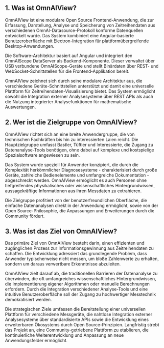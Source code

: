 ## 1. Was ist OmnAIView?

OmnAIView ist eine modulare Open Source Frontend-Anwendung, die zur Erfassung, Darstellung, Analyse und Speicherung von Zeitreihendaten aus verschiedenen OmnAI-Datasource-Protokoll konforme Datenquellen entwickelt wurde.
Das System kombiniert eine Angular-basierte Benutzeroberfläche mit Electron-Integration für plattformübergreifende Desktop-Anwendungen.

Die Software-Architektur basiert auf Angular  und integriert den OmnAIScope DataServer als Backend-Komponente. 
Dieser verwaltet über USB verbundene OmnAIScope-Geräte und stellt Binärdaten über REST- und WebSocket-Schnittstellen für die Frontend-Applikation bereit.

OmnAIView zeichnet sich durch seine modulare Architektur aus, die verschiedene Geräte-Schnittstellen unterstützt und damit eine universelle Plattform für Zeitreihendaten-Visualisierung bietet.
Das System ermöglicht sowohl die Integration externer Analysesysteme über REST APIs als auch die Nutzung integrierter Analysefunktionen für mathematische Auswertungen.

## 2. Wer ist die Zielgruppe von OmnAIView?

OmnAIView richtet sich an eine breite Anwendergruppe, die von technischen Fachkräften bis hin zu interessierten Laien reicht. 
Die Hauptzielgruppe umfasst Bastler, Tüftler und Interessierte, die Zugang zu Datenanalyse-Tools benötigen, ohne dabei auf komplexe und kostspielige Spezialsoftware angewiesen zu sein.

Das System wurde speziell für Anwender konzipiert, die durch die Komplexität herkömmlicher Diagnosesysteme - charakterisiert durch große Geräte, zahlreiche Bedienelemente und umfangreiche Dokumentation - abgeschreckt werden.
OmnAIView ermöglicht es auch Personen ohne tiefgreifendes physikalisches oder wissenschaftliches Hintergrundwissen, aussagekräftige Informationen aus ihren Messdaten zu extrahieren.

Die Zielgruppe profitiert von der benutzerfreundlichen Oberfläche, die einfache Datenanalysen direkt in der Anwendung ermöglicht, sowie von der Open Source-Philosophie, die Anpassungen und Erweiterungen durch die Community fördert.

## 3. Was ist das Ziel von OmnAIView?

Das primäre Ziel von OmnAIView besteht darin, einen effizienten und zugänglichen Prozess zur Informationsgewinnung aus Zeitreihendaten zu schaffen.
Die Entwicklung adressiert das grundlegende Problem, dass Anwender typischerweise nicht messen, um bloße Zahlenwerte zu erhalten, sondern um daraus verwertbare Erkenntnisse abzuleiten.

OmnAIView zielt darauf ab, die traditionellen Barrieren der Datenanalyse zu überwinden, die oft umfangreiches wissenschaftliches Hintergrundwissen, die Implementierung eigener Algorithmen oder manuelle Berechnungen erfordern.
Durch die Integration verschiedener Analyse-Tools und eine intuitive Benutzeroberfläche soll der Zugang zu hochwertiger Messtechnik demokratisiert werden.

Die strategischen Ziele umfassen die Bereitstellung einer universellen Plattform für verschiedene Messgeräte, die nahtlose Integration externer Analysesysteme über standardisierte APIs sowie die Entwicklung eines erweiterbaren Ökosystems durch Open Source-Prinzipien.
Langfristig strebt das Projekt an, eine Community-getriebene Plattform zu etablieren, die kontinuierliche Weiterentwicklung und Anpassung an neue Anwendungsfelder ermöglicht.
